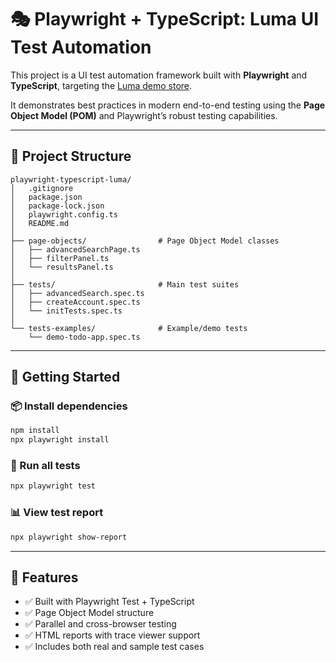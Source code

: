 # 🎭 Playwright + TypeScript: Luma UI Test Automation

This project is a UI test automation framework built with **Playwright** and **TypeScript**, targeting the [Luma demo store](https://magento.softwaretestingboard.com/).

It demonstrates best practices in modern end-to-end testing using the **Page Object Model (POM)** and Playwright’s robust testing capabilities.

---

## 📁 Project Structure

```
playwright-typescript-luma/
│   .gitignore
│   package.json
│   package-lock.json
│   playwright.config.ts
│   README.md
│
├── page-objects/                # Page Object Model classes
│   ├── advancedSearchPage.ts
│   ├── filterPanel.ts
│   └── resultsPanel.ts
│
├── tests/                       # Main test suites
│   ├── advancedSearch.spec.ts
│   ├── createAccount.spec.ts
│   └── initTests.spec.ts
│
└── tests-examples/              # Example/demo tests
    └── demo-todo-app.spec.ts
```

---

## 🚀 Getting Started

### 📦 Install dependencies

```bash
npm install
npx playwright install
```

### 🧪 Run all tests

```bash
npx playwright test
```

### 📊 View test report

```bash
npx playwright show-report
```

---

## 🧠 Features

- ✅ Built with Playwright Test + TypeScript
- ✅ Page Object Model structure
- ✅ Parallel and cross-browser testing
- ✅ HTML reports with trace viewer support
- ✅ Includes both real and sample test cases
